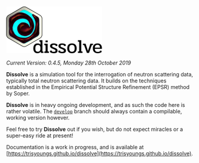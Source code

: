 ![Dissolve's Logo](icon/logo.png)

_Current Version: 0.4.5, Monday 28th October 2019_

**Dissolve** is a simulation tool for the interrogation of neutron scattering data, typically total neutron scattering data. It builds on the techniques established in the Empirical Potential Structure Refinement (EPSR) method by Soper.

**Dissolve** is in heavy ongoing development, and as such the code here is rather volatile. The [`develop`](https://github.com/trisyoungs/dissolve/tree/develop) branch should always contain a compilable, working version however.

Feel free to try **Dissolve** out if you wish, but do not expect miracles or a super-easy ride at present!

Documentation is a work in progress, and is available at [https://trisyoungs.github.io/dissolve](https://trisyoungs.github.io/dissolve).
